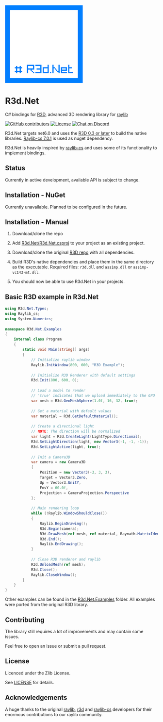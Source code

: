 ![Logo](R3d.Net/Resources/Logo256.png "Logo")

# R3d.Net

C# bindings for [R3D](https://github.com/Bigfoot71/r3d), advanced 3D rendering library for [raylib](https://www.raylib.com)

[![GitHub contributors](https://img.shields.io/github/contributors/Kiriller12/R3d.Net)](https://github.com/Kiriller12/R3d.Net/graphs/contributors)
[![License](https://img.shields.io/badge/license-zlib%2Flibpng-blue.svg)](LICENSE)
[![Chat on Discord](https://img.shields.io/discord/426912293134270465.svg?logo=discord)](https://discord.gg/raylib)

R3d.Net targets net6.0 and uses the [R3D 0.3 or later](https://github.com/Bigfoot71/r3d) to build the native libraries. [Raylib-cs 7.0.1](https://github.com/raylib-cs/raylib-cs) is used as nuget dependency.

R3d.Net is heavily inspired by [raylib-cs](https://github.com/raylib-cs/raylib-cs) and uses some of its functionality to implement bindings.

## Status

Currently in active development, available API is subject to change.

## Installation - NuGet

Currently unavailable. Planned to be configured in the future.

## Installation - Manual

1. Download/clone the repo

2. Add [R3d.Net/R3d.Net.csproj](R3d.Net/R3d.Net.csproj) to your project as an existing project.

3. Download/clone the original [R3D repo](https://github.com/Bigfoot71/r3d) with all dependencies.

4. Build R3D's native dependencies and place them in the same directory as the executable. Required files: `r3d.dll` and `assimp.dll` or `assimp-vc143-mt.dll`.

5. You should now be able to use R3d.Net in your projects.

## Basic R3D example in R3d.Net

```csharp
using R3d.Net.Types;
using Raylib_cs;
using System.Numerics;

namespace R3d.Net.Examples
{
    internal class Program
    {
        static void Main(string[] args)
        {
            // Initialize raylib window
            Raylib.InitWindow(800, 600, "R3D Example");

            // Initialize R3D Renderer with default settings
            R3d.Init(800, 600, 0);

            // Load a model to render
            // 'true' indicates that we upload immediately to the GPU
            var mesh = R3d.GenMeshSphere(1.0f, 16, 32, true);

            // Get a material with default values
            var material = R3d.GetDefaultMaterial();

            // Create a directional light
            // NOTE: The direction will be normalized
            var light = R3d.CreateLight(LightType.Directional);
            R3d.SetLightDirection(light, new Vector3(-1, -1, -1));
            R3d.SetLightActive(light, true);

            // Init a Camera3D
            var camera = new Camera3D
            {
                Position = new Vector3(-3, 3, 3),
                Target = Vector3.Zero,
                Up = Vector3.UnitY,
                FovY = 60.0f,
                Projection = CameraProjection.Perspective
            };

            // Main rendering loop
            while (!Raylib.WindowShouldClose())
            {
                Raylib.BeginDrawing();
                R3d.Begin(camera);
                R3d.DrawMesh(ref mesh, ref material, Raymath.MatrixIdentity());
                R3d.End();
                Raylib.EndDrawing();
            }

            // Close R3D renderer and raylib
            R3d.UnloadMesh(ref mesh);
            R3d.Close();
            Raylib.CloseWindow();
        }
    }
}

```

Other examples can be found in the [R3d.Net.Examples](R3d.Net.Examples) folder. All examples were ported from the original R3D library.

## Contributing

The library still requires a lot of improvements and may contain some issues.

Feel free to open an issue or submit a pull request.

## License

Licenced under the Zlib License. 

See [LICENSE](LICENSE) for details.

## Acknowledgements

A huge thanks to the original [raylib](https://www.raylib.com), [r3d](https://github.com/Bigfoot71/r3d) and [raylib-cs](https://github.com/raylib-cs/raylib-cs) developers for their enormous contributions to our raylib community.